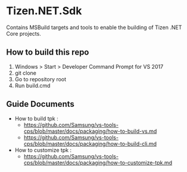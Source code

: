 # Tizen.NET.Sdk

Contains MSBuild targets and tools to enable the building of Tizen .NET Core projects.

## How to build this repo
1. Windows > Start > Developer Command Prompt for VS 2017
1. git clone 
1. Go to repository root 
1. Run build.cmd

## Guide Documents
- How to build tpk :
  - https://github.com/Samsung/vs-tools-cps/blob/master/docs/packaging/how-to-build-vs.md
  - https://github.com/Samsung/vs-tools-cps/blob/master/docs/packaging/how-to-build-cli.md
- How to customize tpk :
  - https://github.com/Samsung/vs-tools-cps/blob/master/docs/packaging/how-to-customize-tpk.md
